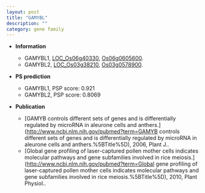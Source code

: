 ```yaml
---
layout: post
title: "GAMYBL"
description: ""
category: gene family
---
```


* **Information**  
    + GAMYBL1, [LOC_Os06g40330](http://rice.uga.edu/cgi-bin/ORF_infopage.cgi?orf=LOC_Os06g40330), [Os06g0605600](http://rapdb.dna.affrc.go.jp/viewer/gbrowse_details/irgsp1?name=Os06g0605600).
    + GAMYBL2, [LOC_Os03g38210](http://rice.uga.edu/cgi-bin/ORF_infopage.cgi?orf=LOC_Os03g38210), [Os03g0578900](http://rapdb.dna.affrc.go.jp/viewer/gbrowse_details/irgsp1?name=Os03g0578900).

* **PS prediction**
    + GAMYBL1, PSP score: 0.921
    + GAMYBL2, PSP score: 0.8069

* **Publication**  
    + [GAMYB controls different sets of genes and is differentially regulated by microRNA in aleurone cells and anthers.](http://www.ncbi.nlm.nih.gov/pubmed?term=GAMYB controls different sets of genes and is differentially regulated by microRNA in aleurone cells and anthers.%5BTitle%5D), 2006, Plant J..
    + [Global gene profiling of laser-captured pollen mother cells indicates molecular pathways and gene subfamilies involved in rice meiosis.](http://www.ncbi.nlm.nih.gov/pubmed?term=Global gene profiling of laser-captured pollen mother cells indicates molecular pathways and gene subfamilies involved in rice meiosis.%5BTitle%5D), 2010, Plant Physiol..


